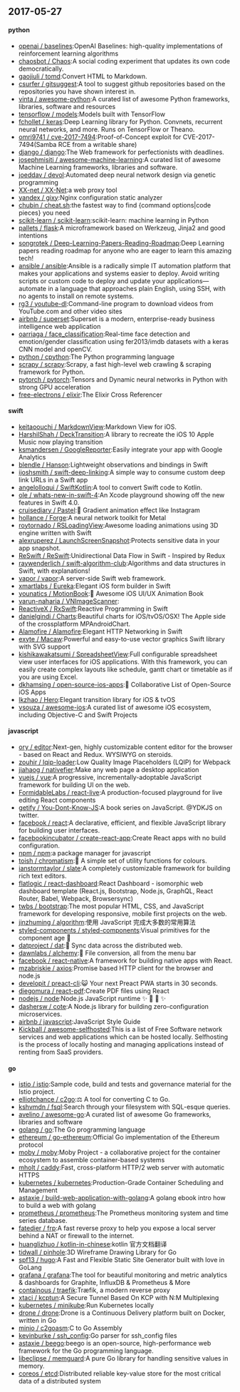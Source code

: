 ## 2017-05-27

#### python
* [openai / baselines](https://github.com/openai/baselines):OpenAI Baselines: high-quality implementations of reinforcement learning algorithms
* [chaosbot / Chaos](https://github.com/chaosbot/Chaos):A social coding experiment that updates its own code democratically.
* [gaojiuli / tomd](https://github.com/gaojiuli/tomd):Convert HTML to Markdown.
* [csurfer / gitsuggest](https://github.com/csurfer/gitsuggest):A tool to suggest github repositories based on the repositories you have shown interest in.
* [vinta / awesome-python](https://github.com/vinta/awesome-python):A curated list of awesome Python frameworks, libraries, software and resources
* [tensorflow / models](https://github.com/tensorflow/models):Models built with TensorFlow
* [fchollet / keras](https://github.com/fchollet/keras):Deep Learning library for Python. Convnets, recurrent neural networks, and more. Runs on TensorFlow or Theano.
* [omri9741 / cve-2017-7494](https://github.com/omri9741/cve-2017-7494):Proof-of-Concept exploit for CVE-2017-7494(Samba RCE from a writable share)
* [django / django](https://github.com/django/django):The Web framework for perfectionists with deadlines.
* [josephmisiti / awesome-machine-learning](https://github.com/josephmisiti/awesome-machine-learning):A curated list of awesome Machine Learning frameworks, libraries and software.
* [joeddav / devol](https://github.com/joeddav/devol):Automated deep neural network design via genetic programming
* [XX-net / XX-Net](https://github.com/XX-net/XX-Net):a web proxy tool
* [yandex / gixy](https://github.com/yandex/gixy):Nginx configuration static analyzer
* [chubin / cheat.sh](https://github.com/chubin/cheat.sh):the fastest way to find {command options|code pieces} you need
* [scikit-learn / scikit-learn](https://github.com/scikit-learn/scikit-learn):scikit-learn: machine learning in Python
* [pallets / flask](https://github.com/pallets/flask):A microframework based on Werkzeug, Jinja2 and good intentions
* [songrotek / Deep-Learning-Papers-Reading-Roadmap](https://github.com/songrotek/Deep-Learning-Papers-Reading-Roadmap):Deep Learning papers reading roadmap for anyone who are eager to learn this amazing tech!
* [ansible / ansible](https://github.com/ansible/ansible):Ansible is a radically simple IT automation platform that makes your applications and systems easier to deploy. Avoid writing scripts or custom code to deploy and update your applications— automate in a language that approaches plain English, using SSH, with no agents to install on remote systems.
* [rg3 / youtube-dl](https://github.com/rg3/youtube-dl):Command-line program to download videos from YouTube.com and other video sites
* [airbnb / superset](https://github.com/airbnb/superset):Superset is a modern, enterprise-ready business intelligence web application
* [oarriaga / face_classification](https://github.com/oarriaga/face_classification):Real-time face detection and emotion/gender classification using fer2013/imdb datasets with a keras CNN model and openCV.
* [python / cpython](https://github.com/python/cpython):The Python programming language
* [scrapy / scrapy](https://github.com/scrapy/scrapy):Scrapy, a fast high-level web crawling & scraping framework for Python.
* [pytorch / pytorch](https://github.com/pytorch/pytorch):Tensors and Dynamic neural networks in Python with strong GPU acceleration
* [free-electrons / elixir](https://github.com/free-electrons/elixir):The Elixir Cross Referencer

#### swift
* [keitaoouchi / MarkdownView](https://github.com/keitaoouchi/MarkdownView):Markdown View for iOS.
* [HarshilShah / DeckTransition](https://github.com/HarshilShah/DeckTransition):A library to recreate the iOS 10 Apple Music now playing transition
* [ksmandersen / GoogleReporter](https://github.com/ksmandersen/GoogleReporter):Easily integrate your app with Google Analytics
* [blendle / Hanson](https://github.com/blendle/Hanson):Lightweight observations and bindings in Swift
* [ijoshsmith / swift-deep-linking](https://github.com/ijoshsmith/swift-deep-linking):A simple way to consume custom deep link URLs in a Swift app
* [angelolloqui / SwiftKotlin](https://github.com/angelolloqui/SwiftKotlin):A tool to convert Swift code to Kotlin.
* [ole / whats-new-in-swift-4](https://github.com/ole/whats-new-in-swift-4):An Xcode playground showing off the new features in Swift 4.0.
* [cruisediary / Pastel](https://github.com/cruisediary/Pastel):🎨 Gradient animation effect like Instagram
* [hollance / Forge](https://github.com/hollance/Forge):A neural network toolkit for Metal
* [roytornado / RSLoadingView](https://github.com/roytornado/RSLoadingView):Awesome loading animations using 3D engine written with Swift
* [alexruperez / LaunchScreenSnapshot](https://github.com/alexruperez/LaunchScreenSnapshot):Protects sensitive data in your app snapshot.
* [ReSwift / ReSwift](https://github.com/ReSwift/ReSwift):Unidirectional Data Flow in Swift - Inspired by Redux
* [raywenderlich / swift-algorithm-club](https://github.com/raywenderlich/swift-algorithm-club):Algorithms and data structures in Swift, with explanations!
* [vapor / vapor](https://github.com/vapor/vapor):A server-side Swift web framework.
* [xmartlabs / Eureka](https://github.com/xmartlabs/Eureka):Elegant iOS form builder in Swift
* [younatics / MotionBook](https://github.com/younatics/MotionBook):📖 Awesome iOS UI/UX Animation Book
* [varun-naharia / VNImageScanner](https://github.com/varun-naharia/VNImageScanner):
* [ReactiveX / RxSwift](https://github.com/ReactiveX/RxSwift):Reactive Programming in Swift
* [danielgindi / Charts](https://github.com/danielgindi/Charts):Beautiful charts for iOS/tvOS/OSX! The Apple side of the crossplatform MPAndroidChart.
* [Alamofire / Alamofire](https://github.com/Alamofire/Alamofire):Elegant HTTP Networking in Swift
* [exyte / Macaw](https://github.com/exyte/Macaw):Powerful and easy-to-use vector graphics Swift library with SVG support
* [kishikawakatsumi / SpreadsheetView](https://github.com/kishikawakatsumi/SpreadsheetView):Full configurable spreadsheet view user interfaces for iOS applications. With this framework, you can easily create complex layouts like schedule, gantt chart or timetable as if you are using Excel.
* [dkhamsing / open-source-ios-apps](https://github.com/dkhamsing/open-source-ios-apps):📱 Collaborative List of Open-Source iOS Apps
* [lkzhao / Hero](https://github.com/lkzhao/Hero):Elegant transition library for iOS & tvOS
* [vsouza / awesome-ios](https://github.com/vsouza/awesome-ios):A curated list of awesome iOS ecosystem, including Objective-C and Swift Projects

#### javascript
* [ory / editor](https://github.com/ory/editor):Next-gen, highly customizable content editor for the browser - based on React and Redux. WYSIWYG on steroids.
* [zouhir / lqip-loader](https://github.com/zouhir/lqip-loader):Low Quality Image Placeholders (LQIP) for Webpack
* [jiahaog / nativefier](https://github.com/jiahaog/nativefier):Make any web page a desktop application
* [vuejs / vue](https://github.com/vuejs/vue):A progressive, incrementally-adoptable JavaScript framework for building UI on the web.
* [FormidableLabs / react-live](https://github.com/FormidableLabs/react-live):A production-focused playground for live editing React components
* [getify / You-Dont-Know-JS](https://github.com/getify/You-Dont-Know-JS):A book series on JavaScript. @YDKJS on twitter.
* [facebook / react](https://github.com/facebook/react):A declarative, efficient, and flexible JavaScript library for building user interfaces.
* [facebookincubator / create-react-app](https://github.com/facebookincubator/create-react-app):Create React apps with no build configuration.
* [npm / npm](https://github.com/npm/npm):a package manager for javascript
* [toish / chromatism](https://github.com/toish/chromatism):🌈 A simple set of utility functions for colours.
* [ianstormtaylor / slate](https://github.com/ianstormtaylor/slate):A completely customizable framework for building rich text editors.
* [flatlogic / react-dashboard](https://github.com/flatlogic/react-dashboard):React Dashboard - isomorphic web dashboard template (React.js, Bootstrap, Node.js, GraphQL, React Router, Babel, Webpack, Browsersync)
* [twbs / bootstrap](https://github.com/twbs/bootstrap):The most popular HTML, CSS, and JavaScript framework for developing responsive, mobile first projects on the web.
* [jinzhuming / algorithm](https://github.com/jinzhuming/algorithm):使用 JavaScript 完成大多数的常用算法
* [styled-components / styled-components](https://github.com/styled-components/styled-components):Visual primitives for the component age 💅
* [datproject / dat](https://github.com/datproject/dat):💾 Sync data across the distributed web.
* [dawnlabs / alchemy](https://github.com/dawnlabs/alchemy):🔮 File conversion, all from the menu bar
* [facebook / react-native](https://github.com/facebook/react-native):A framework for building native apps with React.
* [mzabriskie / axios](https://github.com/mzabriskie/axios):Promise based HTTP client for the browser and node.js
* [developit / preact-cli](https://github.com/developit/preact-cli):😺 Your next Preact PWA starts in 30 seconds.
* [diegomura / react-pdf](https://github.com/diegomura/react-pdf):Create PDF files using React
* [nodejs / node](https://github.com/nodejs/node):Node.js JavaScript runtime ✨ 🐢 🚀 ✨
* [dashersw / cote](https://github.com/dashersw/cote):A Node.js library for building zero-configuration microservices.
* [airbnb / javascript](https://github.com/airbnb/javascript):JavaScript Style Guide
* [Kickball / awesome-selfhosted](https://github.com/Kickball/awesome-selfhosted):This is a list of Free Software network services and web applications which can be hosted locally. Selfhosting is the process of locally hosting and managing applications instead of renting from SaaS providers.

#### go
* [istio / istio](https://github.com/istio/istio):Sample code, build and tests and governance material for the Istio project.
* [elliotchance / c2go](https://github.com/elliotchance/c2go):⚖️ A tool for converting C to Go.
* [kshvmdn / fsql](https://github.com/kshvmdn/fsql):Search through your filesystem with SQL-esque queries.
* [avelino / awesome-go](https://github.com/avelino/awesome-go):A curated list of awesome Go frameworks, libraries and software
* [golang / go](https://github.com/golang/go):The Go programming language
* [ethereum / go-ethereum](https://github.com/ethereum/go-ethereum):Official Go implementation of the Ethereum protocol
* [moby / moby](https://github.com/moby/moby):Moby Project - a collaborative project for the container ecosystem to assemble container-based systems
* [mholt / caddy](https://github.com/mholt/caddy):Fast, cross-platform HTTP/2 web server with automatic HTTPS
* [kubernetes / kubernetes](https://github.com/kubernetes/kubernetes):Production-Grade Container Scheduling and Management
* [astaxie / build-web-application-with-golang](https://github.com/astaxie/build-web-application-with-golang):A golang ebook intro how to build a web with golang
* [prometheus / prometheus](https://github.com/prometheus/prometheus):The Prometheus monitoring system and time series database.
* [fatedier / frp](https://github.com/fatedier/frp):A fast reverse proxy to help you expose a local server behind a NAT or firewall to the internet.
* [huanglizhuo / kotlin-in-chinese](https://github.com/huanglizhuo/kotlin-in-chinese):kotlin 官方文档翻译
* [tidwall / pinhole](https://github.com/tidwall/pinhole):3D Wireframe Drawing Library for Go
* [spf13 / hugo](https://github.com/spf13/hugo):A Fast and Flexible Static Site Generator built with love in GoLang
* [grafana / grafana](https://github.com/grafana/grafana):The tool for beautiful monitoring and metric analytics & dashboards for Graphite, InfluxDB & Prometheus & More
* [containous / traefik](https://github.com/containous/traefik):Træfik, a modern reverse proxy
* [xtaci / kcptun](https://github.com/xtaci/kcptun):A Secure Tunnel Based On KCP with N:M Multiplexing
* [kubernetes / minikube](https://github.com/kubernetes/minikube):Run Kubernetes locally
* [drone / drone](https://github.com/drone/drone):Drone is a Continuous Delivery platform built on Docker, written in Go
* [minio / c2goasm](https://github.com/minio/c2goasm):C to Go Assembly
* [kevinburke / ssh_config](https://github.com/kevinburke/ssh_config):Go parser for ssh_config files
* [astaxie / beego](https://github.com/astaxie/beego):beego is an open-source, high-performance web framework for the Go programming language.
* [libeclipse / memguard](https://github.com/libeclipse/memguard):A pure Go library for handling sensitive values in memory.
* [coreos / etcd](https://github.com/coreos/etcd):Distributed reliable key-value store for the most critical data of a distributed system
